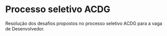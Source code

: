 # Processo seletivo ACDG
Resolução dos desafios propostos no processo seletivo ACDG para a vaga de Desenvolvedor.
